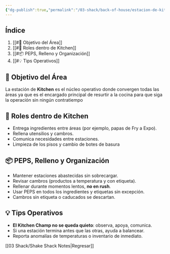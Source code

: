 ```yaml
---
{"dg-publish":true,"permalink":"/03-shack/back-of-house/estacion-de-kitchen/"}
---
```


## Índice 
1. [[#🎯 Objetivo del Área]]
2. [[#👥 Roles dentro de Kitchen]]
3. [[#📦 PEPS, Relleno y Organización]]
4. [[#💡 Tips Operativos]]
## 🎯 Objetivo del Área
La estación de **Kitchen** es el núcleo operativo donde convergen todas las áreas ya que es el encargado principal de resurtir a la cocina para que siga la operación sin ningún contratiempo
## 👥 Roles dentro de Kitchen
- Entrega ingredientes entre áreas (por ejemplo, papas de Fry a Expo).
- Rellena utensilios y cambros.
- Comunica necesidades entre estaciones.
- Limpieza de los pisos y cambio de botes de basura
## 📦 PEPS, Relleno y Organización
- Mantener estaciones abastecidas sin sobrecargar.
- Revisar cambros (productos a temperatura y con etiqueta).
- Rellenar durante momentos lentos, **no en rush**.
- Usar PEPS en todos los ingredientes y etiquetas sin excepción.
- Cambros sin etiqueta o caducados se descartan.
## 💡 Tips Operativos
- **El Kitchen Champ no se queda quieto**: observa, apoya, comunica.
- Si una estación termina antes que las otras, ayuda a balancear.
- Reporta anomalías de temperaturas o inventario de inmediato.

[[03 Shack/Shake Shack Notes\|Regresar]]